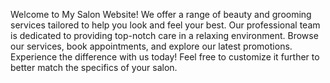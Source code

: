 Welcome to My Salon Website! We offer a range of beauty and grooming services tailored to help you look and feel your best. Our professional team is dedicated to providing top-notch care in a relaxing environment. Browse our services, book appointments, and explore our latest promotions. Experience the difference with us today!
Feel free to customize it further to better match the specifics of your salon.
